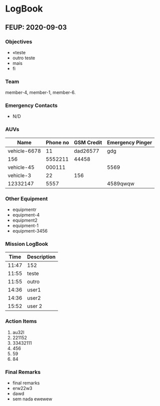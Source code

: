 # LogBook
## FEUP: 2020-09-03
### Objectives
* «teste
* outro teste
* mais
* fi
### Team
member-4, member-1, member-6.
### Emergency Contacts
* N/D
### AUVs
| Name | Phone no | GSM Credit | Emergency Pinger |
|---|---|---|---|
|vehicle-6678|11|dad26577|gdg|
|156|5552211|44458||
|vehicle-45|000111||5569|
|vehicle-3|22|156||
|12332147|5557||4589qwqw|
### Other Equipment
* equipmentr
* equipment-4
* equipment2
* equipment-1
* equipment-3456
### Mission LogBook
| Time | Description |
|---|---|
|11:47|152|
|11:55|teste|
|11:55|outro|
|14:36|user1|
|14:36|user2|
|15:52|user 2|
### Action Items
1. au32l
2. 221152
3. 33432111
4. 456
5. 59
6. 84
### Final Remarks
* final remarks
* erw22w3
* dawd
* sem nada ewewew